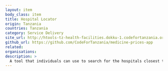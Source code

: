 ```yaml
---
layout: item
body_class: item
title: Hospital Locator
origin: Tanzania
countries: Tanzania
category: Service Delivery
site_url: http://htools-tz-health-facilities.dokku-1.codefortanzania.org/
github_url: https://github.com/CodeForTanzania/medicine-prices-app
related: 
organisations: 
description: >
  A tool that individuals can use to search for the hospitals closest to them
---
```

